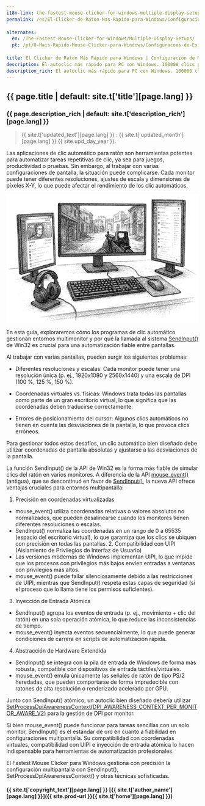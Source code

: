 ```yaml
---
i18n-link: the-fastest-mouse-clicker-for-windows-multiple-display-setups
permalink: /es/El-Clicker-de-Raton-Mas-Rapido-para-Windows/Configuraciones-de-Pantalla-Multiple/

alternates:
  en: /The-Fastest-Mouse-Clicker-for-Windows/Multiple-Display-Setups/
  pt: /pt/O-Mais-Rapido-Mouse-Clicker-para-Windows/Configuracoes-de-Exibicao-Multipla/

title: El Clicker de Ratón Más Rápido para Windows | Configuración de Múltiples Pantallas
description: El autoclic más rápido para PC con Windows. 100000 clics por segundo. Configuración de Múltiples Pantallas
description_rich: El autoclic más rápido para PC con Windows. 100000 clics por segundo. Configuración de Múltiples Pantallas
---
```


## {{ page.title | default: site.t['title'][page.lang] }}

### {{ page.description_rich | default: site.t['description_rich'][page.lang] }}

> {{ site.t['updated_text'][page.lang] }} : {{ site.t['updated_month'][page.lang] }} {{ site.upd_day_year }}.

Las aplicaciones de clic automático para ratón son herramientas potentes para automatizar tareas repetitivas de clic, ya sea para juegos, productividad o pruebas. Sin embargo, al trabajar con varias configuraciones de pantalla, la situación puede complicarse. Cada monitor puede tener diferentes resoluciones, ajustes de escala y dimensiones de píxeles X-Y, lo que puede afectar el rendimiento de los clic automáticos.

<img src="/assets/images/Multiple-Display-Setup.png" alt="The Fastest Mouse Clicker for Windows: Multiple-Display-Setup" />

En esta guía, exploraremos cómo los programas de clic automático gestionan entornos multimonitor y por qué la llamada al sistema <a href="https://learn.microsoft.com/es-es/windows/win32/api/winuser/nf-winuser-sendinput" target="_blank">SendInput()</a> de Win32 es crucial para una automatización fiable entre pantallas.

Al trabajar con varias pantallas, pueden surgir los siguientes problemas:

* Diferentes resoluciones y escalas: Cada monitor puede tener una resolución única (p. ej., 1920x1080 y 2560x1440) y una escala de DPI (100 %, 125 %, 150 %).

* Coordenadas virtuales vs. físicas: Windows trata todas las pantallas como parte de un gran escritorio virtual, lo que significa que las coordenadas deben traducirse correctamente.

* Errores de posicionamiento del cursor: Algunos clics automáticos no tienen en cuenta las desviaciones de la pantalla, lo que provoca clics erróneos.

Para gestionar todos estos desafíos, un clic automático bien diseñado debe utilizar coordenadas de pantalla absolutas y ajustarse a las desviaciones de la pantalla.

La función SendInput() de la API de Win32 es la forma más fiable de simular clics del ratón en varios monitores. A diferencia de la API <a href="https://learn.microsoft.com/es-es/windows/win32/api/winuser/nf-winuser-mouse_event" target="_blank">mouse_event()</a> (antigua),
que se descontinuó en favor de <a href="https://learn.microsoft.com/es-es/windows/win32/api/winuser/nf-winuser-sendinput" target="_blank">SendInput()</a>,
la nueva API ofrece ventajas cruciales para entornos multipantalla:

1. Precisión en coordenadas virtualizadas
* mouse_event() utiliza coordenadas relativas o valores absolutos no normalizados, que pueden desalinearse cuando los monitores tienen diferentes resoluciones o escalas.
* SendInput() normaliza las coordenadas en un rango de 0 a 65535 (espacio del escritorio virtual), lo que garantiza que los clics se ubiquen con precisión en todas las pantallas. 2. Compatibilidad con UIPI (Aislamiento de Privilegios de Interfaz de Usuario)
* Las versiones modernas de Windows implementan UIPI, lo que impide que los procesos con privilegios más bajos envíen entradas a ventanas con privilegios más altos.
* mouse_event() puede fallar silenciosamente debido a las restricciones de UIPI, mientras que SendInput() respeta estas capas de seguridad (si el proceso que lo llama tiene los permisos suficientes).

3. Inyección de Entrada Atómica
* SendInput() agrupa los eventos de entrada (p. ej., movimiento + clic del ratón) en una sola operación atómica, lo que reduce las inconsistencias de tiempo.
* mouse_event() inyecta eventos secuencialmente, lo que puede generar condiciones de carrera en scripts de automatización rápida.

4. Abstracción de Hardware Extendida
* SendInput() se integra con la pila de entrada de Windows de forma más robusta, compatible con dispositivos de entrada táctiles/virtuales.
* mouse_event() emula únicamente las señales de ratón de tipo PS/2 heredadas, que pueden comportarse de forma impredecible con ratones de alta resolución o renderizado acelerado por GPU.

Junto con SendInput() atómico, un autoclic bien diseñado debería utilizar <a href="https://learn.microsoft.com/es-es/windows/win32/api/winuser/nf-winuser-setprocessdpiawarenesscontext" target="_blank">SetProcessDpiAwarenessContext(DPI_AWARENESS_CONTEXT_PER_MONITOR_AWARE_V2)</a> para la gestión de DPI por monitor.

Si bien mouse_event() puede funcionar para tareas sencillas con un solo monitor, SendInput() es el estándar de oro en cuanto a fiabilidad en configuraciones multipantalla. Su compatibilidad con coordenadas virtuales, compatibilidad con UIPI e inyección de entrada atómica lo hacen indispensable para herramientas de automatización profesionales.

El Fastest Mouse Clicker para Windows gestiona con precisión la configuración multipantalla con SendInput(), SetProcessDpiAwarenessContext() y otras técnicas sofisticadas.


#### {{ site.t['copyright_text'][page.lang] }} [{{ site.t['author_name'][page.lang] }}]({{ site.prod-url }}{{ site.t['home'][page.lang] }})
